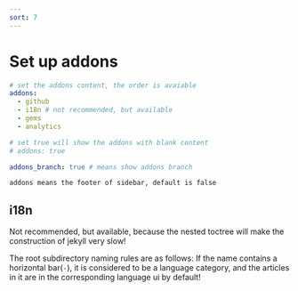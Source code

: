 ```yaml
---
sort: 7
---
```


# Set up addons

```yml
# set the addons content, the order is avaiable
addons:
  - github
  - i18n # not recommended, but available
  - gems
  - analytics

# set true will show the addons with blank content
# addons: true

addons_branch: true # means show addons branch
```

```tip
addons means the footer of sidebar, default is false
```

## i18n
Not recommended, but available, because the nested toctree will make the construction of jekyll very slow!

The root subdirectory naming rules are as follows:
If the name contains a horizontal bar(`-`), it is considered to be a language category, and the articles in it are in the corresponding language ui by default!
